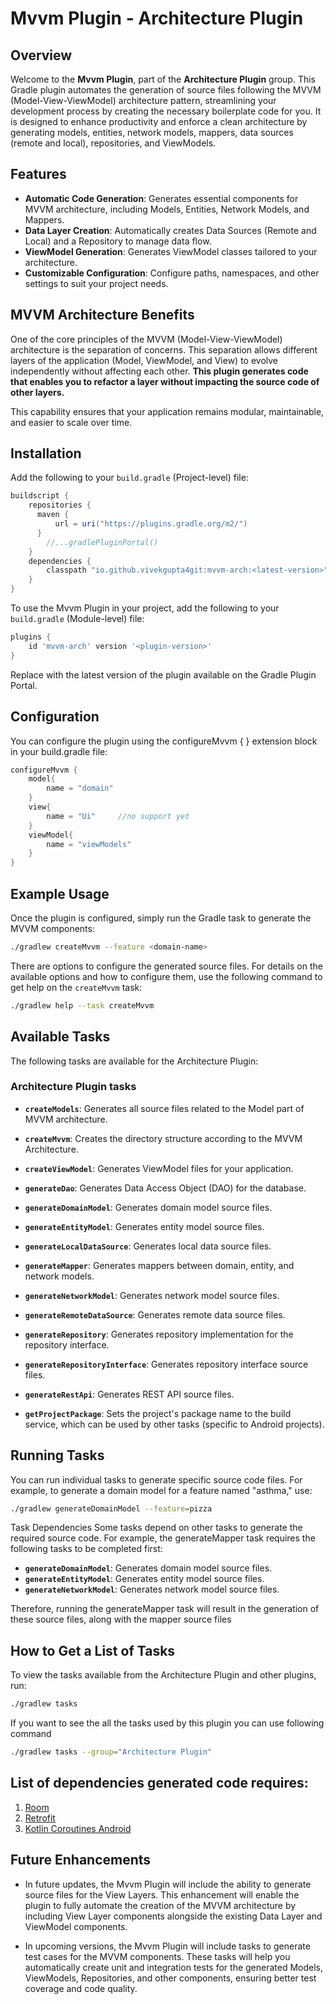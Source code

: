 # Mvvm Plugin - Architecture Plugin

## Overview

Welcome to the **Mvvm Plugin**, part of the **Architecture Plugin** group.
This Gradle plugin automates the generation of source files following the MVVM (Model-View-ViewModel) architecture pattern,
streamlining your development process by creating the necessary boilerplate code for you.
It is designed to enhance productivity and enforce a clean architecture by generating models, entities, network models, mappers, data sources (remote and local),
repositories, and ViewModels.

## Features

- **Automatic Code Generation**: Generates essential components for MVVM architecture, including Models, Entities, Network Models, and Mappers.
- **Data Layer Creation**: Automatically creates Data Sources (Remote and Local) and a Repository to manage data flow.
- **ViewModel Generation**: Generates ViewModel classes tailored to your architecture.
- **Customizable Configuration**: Configure paths, namespaces, and other settings to suit your project needs.

## MVVM Architecture Benefits

One of the core principles of the MVVM (Model-View-ViewModel) architecture is the separation of concerns. This separation allows different layers of the application (Model, ViewModel, and View) 
to evolve independently without affecting each other.
**This plugin generates code that enables you to refactor a layer without impacting the source code of other layers.**

This capability ensures that your application remains modular, maintainable, and easier to scale over time.

## Installation

Add the following to your `build.gradle` (Project-level) file:

```groovy
buildscript {
    repositories {
      maven {
          url = uri("https://plugins.gradle.org/m2/")
      }
        //...gradlePluginPortal()
    }
    dependencies {
        classpath "io.github.vivekgupta4git:mvvm-arch:<latest-version>"
    }
}
```
To use the Mvvm Plugin in your project, add the following to your `build.gradle` (Module-level) file:
```groovy
plugins {
    id 'mvvm-arch' version '<plugin-version>'
}
```
Replace <plugin-version> with the latest version of the plugin available on the Gradle Plugin Portal.

## Configuration
You can configure the plugin using the configureMvvm { } extension block in your build.gradle file:
```groovy
configureMvvm {
    model{
        name = "domain"
    }
    view{
        name = "Ui"     //no support yet
    }
    viewModel{
        name = "viewModels"
    }
}
```
## Example Usage
Once the plugin is configured, simply run the Gradle task to generate the MVVM components:
```bash 
./gradlew createMvvm --feature <domain-name>
```
There are options to configure the generated source files.
For details on the available options and how to configure them,
use the following command to get help on the `createMvvm` task:
```bash
./gradlew help --task createMvvm
```
## Available Tasks

The following tasks are available for the Architecture Plugin:

### Architecture Plugin tasks

- **`createModels`**: Generates all source files related to the Model part of MVVM architecture.

- **`createMvvm`**: Creates the directory structure according to the MVVM Architecture.

- **`createViewModel`**: Generates ViewModel files for your application.

- **`generateDao`**: Generates Data Access Object (DAO) for the database.

- **`generateDomainModel`**: Generates domain model source files.

- **`generateEntityModel`**: Generates entity model source files.

- **`generateLocalDataSource`**: Generates local data source files.

- **`generateMapper`**: Generates mappers between domain, entity, and network models.

- **`generateNetworkModel`**: Generates network model source files.

- **`generateRemoteDataSource`**: Generates remote data source files.

- **`generateRepository`**: Generates repository implementation for the repository interface.

- **`generateRepositoryInterface`**: Generates repository interface source files.

- **`generateRestApi`**: Generates REST API source files.

- **`getProjectPackage`**: Sets the project's package name to the build service, which can be used by other tasks (specific to Android projects).

## Running Tasks
You can run individual tasks to generate specific source code files. For example, to generate a domain model for a feature named "asthma," use:
```bash
./gradlew generateDomainModel --feature=pizza 
```
Task Dependencies
Some tasks depend on other tasks to generate the required source code. For example, the generateMapper task requires the following tasks to be completed first:
- **`generateDomainModel`**: Generates domain model source files.
- **`generateEntityModel`**: Generates entity model source files.
- **`generateNetworkModel`**: Generates network model source files.

Therefore, running the generateMapper task will result in the generation of these source files, along with the mapper source files

## How to Get a List of Tasks
To view the tasks available from the Architecture Plugin and other plugins, run:
```bash
./gradlew tasks
````
If you want to see the all the tasks used by this plugin you can use following command
```bash
./gradlew tasks --group="Architecture Plugin"
```

## List of dependencies generated code requires:
1. [Room](https://developer.android.com/jetpack/androidx/releases/room) 
2. [Retrofit](https://square.github.io/retrofit/)
3. [Kotlin Coroutines Android](https://github.com/Kotlin/kotlinx.coroutines?tab=readme-ov-file#android)

## Future Enhancements

- In future updates, the Mvvm Plugin will include the ability to generate source files for the View Layers.
  This enhancement will enable the plugin to fully automate the creation of the MVVM architecture
  by including View Layer components alongside the existing Data Layer and ViewModel components.

- In upcoming versions, the Mvvm Plugin will include tasks to generate test cases for the MVVM components.
  These tasks will help you automatically create unit and integration tests for the generated Models, ViewModels,
  Repositories, and other components, ensuring better test coverage and code quality.

